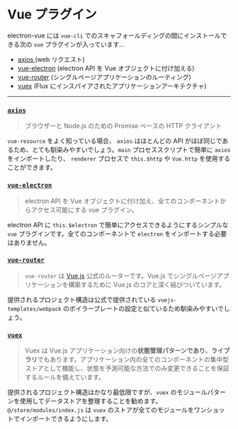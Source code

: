 # Vue プラグイン

electron-vue には `vue-cli` でのスキャフォールディングの間にインストールできる次の `vue` プラグインが入っています...

- [axios ](https://github.com/mzabriskie/axios)(web リクエスト)
- [vue-electron](https://github.com/SimulatedGREG/vue-electron) (electron API を Vue オブジェクトに付け加える)
- [vue-router](https://github.com/vuejs/vue-router) (シングルページアプリケーションのルーティング)
- [vuex](https://github.com/vuejs/vuex) (Flux にインスパイアされたアプリケーションアーキテクチャ)

---

### [`axios`](https://github.com/mzabriskie/axios)

> ブラウザーと Node.js のための Promise ベースの HTTP クライアント

`vue-resource` をよく知っている場合、 `axios` はほとんどの API がほぼ同じであるため、とても馴染みやすいでしょう。`main` プロセススクリプトで簡単に `axios` をインポートしたり、 `renderer` プロセスで `this.$http` や `Vue.http` を使用することができます。

### [`vue-electron`](https://github.com/SimulatedGREG/vue-electron)

> electron API を Vue オブジェクトに付け加え、全てのコンポーネントからアクセス可能にする vue プラグイン。

electron API に `this.$electron` で簡単にアクセスできるようにするシンプルな `vue` プラグインです。全てのコンポーネントで `electron` をインポートする必要はありません。

### [`vue-router`](https://github.com/vuejs/vue-router)

> `vue-router`  は [Vue.js](http://jp.vuejs.org/) 公式のルーターです。Vue.js でシングルページアプリケーションを構築するために Vue.js のコアと深く結びついています。

提供されるプロジェクト構造は公式で提供されている `vuejs-templates/webpack` のボイラープレートの設定と似ているため馴染みやすいでしょう。

### [`vuex`](https://github.com/vuejs/vuex)

> Vuex は Vue.js アプリケーション向けの**状態管理パターンであり、ライブラリ**でもあります。アプリケーション内の全てのコンポーネントの集中型ストアとして機能し、状態を予測可能な方法でのみ変更できることを保証するルールを備えています。

提供されるプロジェクト構造はかなり最低限ですが、`vuex` のモジュールパターンを使用してデータストアを整理することを勧めます。`@/store/modules/index.js` は `vuex` のストアが全てのモジュールをワンショットでインポートできるようにします。
